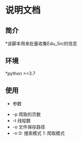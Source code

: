 # 说明文档
## 简介
 *该脚本用来批量收集Edu_Src的信息
## 环境
*python >=3.7
## 使用
* 参数
- -p      爬取的页数
- -t      线程数
- -o      文件保存路径
- -n      0: 搜索模式    1: 爬取模式
